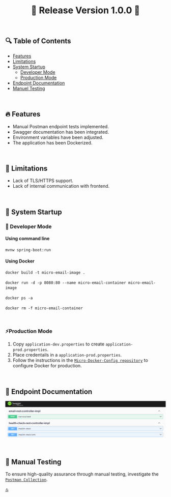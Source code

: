 <h1 id="top" align="center">🚢 Release Version 1.0.0 🚢</h1> 

<br/>

## 🔍 Table of Contents

- [Features](#features)
- [Limitations](#limitations)
- [System Startup](#system-startup)
  - [Developer Mode](#developer-mode)
  - [Production Mode](#production-mode)
- [Endpoint Documentation](#endpoint-documentation)
- [Manuel Testing](#manuel-testing)
 
<br/>

<h2 id="features">🔥 Features</h2>

+ Manual Postman endpoint tests implemented.
+ Swagger documentation has been integrated.
+ Environment variables have been adjusted.
+ The application has been Dockerized.

<br/>

<h2 id="limitations">🚧 Limitations</h2>

- Lack of TLS/HTTPS support.
- Lack of internal communication with frontend.

<br/>
  
<h2 id="system-startup">🚀 System Startup</h2> 

<h3 id="developer-mode">🧪 Developer Mode</h3>

#### Using command line

```
mvnw spring-boot:run
```

#### Using Docker

```
docker build -t micro-email-image .

docker run -d -p 8080:80 --name micro-email-container micro-email-image

docker ps -a

docker rm -f micro-email-container
```

<br/>

<h3 id="production-mode">⚡Production Mode</h3> 

1. Copy `application-dev.properties` to create `application-prod.properties`.
2. Place credentails in a `application-prod.properties`.
3. Follow the instructions in the [`Micro-Docker-Config repository`](https://github.com/ahmettoguz/Micro-Docker-Config) to configure Docker for production.

<br/>

<h2 id="endpoint-documentation">📍 Endpoint Documentation</h2>

![endpoint-doc](src/main/resources/assets/endpoint-doc/endpoint-doc.png)

<br/>

<h2 id="manuel-testing">🔬 Manual Testing</h2>

To ensure high-quality assurance through manual testing, investigate the [`Postman Collection`](src/main/resources/assets/postman-collection/micro-email-service.postman_collection.json).


[🔝](#top)

